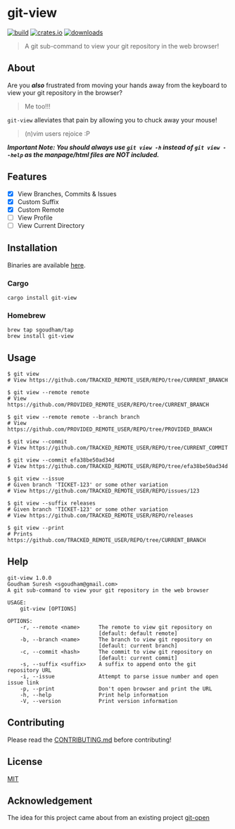 # git-view

[![build](https://github.com/sgoudham/git-view/actions/workflows/build.yml/badge.svg)](https://github.com/sgoudham/git-view/actions/workflows/build.yml)
[![crates.io](https://img.shields.io/crates/v/git-view)](https://crates.io/crates/git-view)
[![downloads](https://img.shields.io/crates/d/git-view)](https://crates.io/crates/git-view)

> A git sub-command to view your git repository in the web browser!

## About

Are you _**also**_ frustrated from moving your hands away from the keyboard to view your git repository in the browser?

> Me too!!!

`git-view` alleviates that pain by allowing you to chuck away your mouse!

> (n)vim users rejoice :P

**_Important Note: You should always use `git view -h` instead of `git view --help` as the manpage/html files are NOT included._**

## Features

- [x] View Branches, Commits & Issues
- [x] Custom Suffix
- [x] Custom Remote
- [ ] View Profile
- [ ] View Current Directory

## Installation

Binaries are available [here](https://github.com/sgoudham/git-view/releases/latest).

### Cargo

```shell
cargo install git-view
```

### Homebrew

```shell
brew tap sgoudham/tap
brew install git-view
```

## Usage

```shell
$ git view
# View https://github.com/TRACKED_REMOTE_USER/REPO/tree/CURRENT_BRANCH

$ git view --remote remote
# View https://github.com/PROVIDED_REMOTE_USER/REPO/tree/CURRENT_BRANCH

$ git view --remote remote --branch branch
# View https://github.com/PROVIDED_REMOTE_USER/REPO/tree/PROVIDED_BRANCH

$ git view --commit
# View https://github.com/TRACKED_REMOTE_USER/REPO/tree/CURRENT_COMMIT

$ git view --commit efa38be50ad34d
# View https://github.com/TRACKED_REMOTE_USER/REPO/tree/efa38be50ad34d

$ git view --issue
# Given branch 'TICKET-123' or some other variation
# View https://github.com/TRACKED_REMOTE_USER/REPO/issues/123

$ git view --suffix releases
# Given branch 'TICKET-123' or some other variation
# View https://github.com/TRACKED_REMOTE_USER/REPO/releases

$ git view --print
# Prints https://github.com/TRACKED_REMOTE_USER/REPO/tree/CURRENT_BRANCH
```

## Help

```shell
git-view 1.0.0
Goudham Suresh <sgoudham@gmail.com>
A git sub-command to view your git repository in the web browser

USAGE:
    git-view [OPTIONS]

OPTIONS:
    -r, --remote <name>      The remote to view git repository on
                             [default: default remote]
    -b, --branch <name>      The branch to view git repository on
                             [default: current branch]
    -c, --commit <hash>      The commit to view git repository on
                             [default: current commit]
    -s, --suffix <suffix>    A suffix to append onto the git repository URL
    -i, --issue              Attempt to parse issue number and open issue link
    -p, --print              Don't open browser and print the URL
    -h, --help               Print help information
    -V, --version            Print version information
```

## Contributing

Please read the [CONTRIBUTING.md](./CONTRIBUTING.md) before contributing!

## License

[MIT](LICENSE)

## Acknowledgement

The idea for this project came about from an existing project [git-open](https://github.com/paulirish/git-open/blob/master/git-open)
